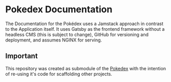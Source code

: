 # Pokedex Documentation

The Documentation for the Pokédex uses a Jamstack approach in contrast to the Application itself. It uses Gatsby as the frontend framework without a headless CMS (this is subject to change), GitHub for versioning and deployment, and assumes NGINX for serving.

## Important

This repository was created as submodule of the [Pokedex](https://github.com/Kanto-Pharmaceuticals/pokedex) with the intention of re-using it's code for scaffolding other projects.
